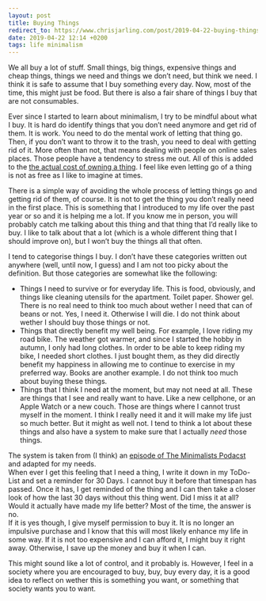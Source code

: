 ```yaml
---
layout: post
title: Buying Things
redirect_to: https://www.chrisjarling.com/post/2019-04-22-buying-things
date: 2019-04-22 12:14 +0200
tags: life minimalism
---
```


We all buy a lot of stuff. Small things, big things, expensive things and cheap things, things we need and things we don’t need, but think we need. I think it is safe to assume that I buy something every day. Now, most of the time, this might just be food. But there is also a fair share of things I buy that are not consumables.

Ever since I started to learn about minimalism, I try to be mindful about what I buy. It is hard do identify things that you don’t need anymore and get rid of them. It is work. You need to do the mental work of letting that thing go. Then, if you don’t want to throw it to the trash, you need to deal with getting rid of it. More often than not, that means dealing with people on online sales places. Those people have a tendency to stress me out. All of this is added to the [the actual cost of owning a thing](https://www.theminimalists.com/cost/). I feel like even letting go of a thing is not as free as I like to imagine at times.

There is a simple way of avoiding the whole process of letting things go and getting rid of them, of course. It is not to get the thing you don’t really need in the first place. This is something that I introduced to my life over the past year or so and it is helping me a lot. If you know me in person, you will probably catch me talking about this thing and that thing that I’d really like to buy. I like to talk about that a lot (which is a whole different thing that I should improve on), but I won’t buy the things all that often.

I tend to categorise things I buy. I don’t have these categories written out anywhere (well, until now, I guess) and I am not too picky about the definition. But those categories are somewhat like the following:

* Things I need to survive or for everyday life. This is food, obviously, and things like cleaning utensils for the apartment. Toilet paper. Shower gel. There is no real need to think too much about wether I need that can of beans or not. Yes, I need it. Otherwise I will die. I do not think about wether I should buy those things or not.
* Things that directly benefit my well being. For example, I love riding my road bike. The weather got warmer, and since I started the hobby in autumn, I only had long clothes. In order to be able to keep riding my bike, I needed short clothes. I just bought them, as they did directly benefit my happiness in allowing me to continue to exercise in my preferred way. Books are another example. I do not think too much about buying these things.
* Things that I think I need at the moment, but may not need at all. These are things that I see and really want to have. Like a new cellphone, or an Apple Watch or a new couch. Those are things where I cannot trust myself in the moment. I think I really need it and it will make my life just so much better. But it might as well not. I tend to think a lot about these things and also have a system to make sure that I actually *need* those things.

The system is taken from (I think) an [episode of The Minimalists Podacst](https://www.theminimalists.com/podcast/) and adapted for my needs.  
When ever I get this feeling that I need a thing, I write it down in my ToDo-List and set a reminder for 30 Days. I cannot buy it before that timespan has passed. Once it has, I get reminded of the thing and I can then take a closer look of how the last 30 days without this thing went. Did I miss it at all? Would it actually have made my life better? Most of the time, the answer is no.  
If it is yes though, I give myself permission to buy it. It is no longer an impulsive purchase and I know that this will most likely enhance my life in some way. If it is not too expensive and I can afford it, I might buy it right away. Otherwise, I save up the money and buy it when I can.

This might sound like a lot of control, and it probably is. However, I feel in a society where you are encouraged to buy, buy, buy every day, it is a good idea to reflect on wether this is something you want, or something that society wants you to want.
